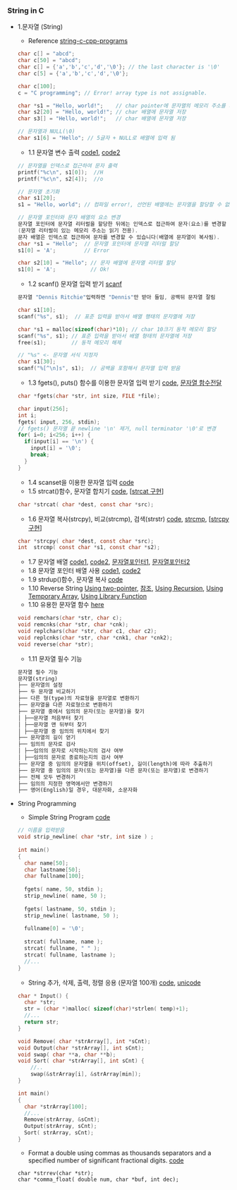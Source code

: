 
### String in C
* 1.문자열 (String)
    * Reference [string-c-cpp-programs](https://www.geeksforgeeks.org/string-c-cpp-programs/)
    ```c
    char c[] = "abcd";
    char c[50] = "abcd";
    char c[] = {'a','b','c','d','\0'}; // the last character is '\0'
    char c[5] = {'a','b','c','d','\0'};
    
    char c[100];
    c = "C programming"; // Error! array type is not assignable.
    ```
    ```c
    char *s1 = "Hello, world!";    // char pointer에 문자열의 메모리 주소를 저장
    char s2[20] = "Hello, world!"; // char 배열에 문자열 저장
    char s3[] = "Hello, world!";   // char 배열에 문자열 저장
  
    // 문자열과 NULL(\0)
    char s1[6] = "Hello"; // 5글자 + NULL로 배열에 입력 됨
    ```
    
    *  1.1 문자열 변수 출력 [code1](https://github.com/csbyun-data/C-Pro/blob/main/chap01/String_in_C/String_output1.c), [code2](https://github.com/csbyun-data/C-Pro/blob/main/chap01/String_in_C/String_output2.c)
    ```c
    // 문자열을 인덱스로 접근하여 문자 출력
    printf("%c\n", s1[0]);  //H
    printf("%c\n", s2[4]);  //o
    ```
    ```c
    // 문자열 초기화
    char s1[20];
    s1 = "Hello, world"; // 컴파일 error!, 선언된 배열에는 문자열을 할당할 수 없음
    
    // 문자열 포인터와 문자 배열의 요소 변경
    문자열 포인터에 문자열 리터럴을 할당한 뒤에는 인덱스로 접근하여 문자(요소)를 변경할 수 없음
    (문자열 리터럴이 있는 메모리 주소는 읽기 전용).
    문자 배열은 인덱스로 접근하여 문자를 변경할 수 있습니다(배열에 문자열이 복사됨).
    char *s1 = "Hello";  // 문자열 포인터에 문자열 리터럴 할당
    s1[0] = 'A';         // Error
  
    char s2[10] = "Hello"; // 문자 배열에 문자열 리터럴 할당
    s1[0] = 'A';           // Ok!
    ```
    
    *  1.2 scanf() 문자열 입력 받기 [scanf](https://github.com/csbyun-data/C-Pro/blob/main/chap01/String_in_C/String_input1.c)
    ```c
    문자열 "Dennis Ritchie"입력하면 "Dennis"만 받아 들임, 공백뒤 문자열 잘림
    ```
    ```c
    char s1[10];
    scanf("%s", s1);  // 표준 입력을 받아서 배열 행태의 문자열에 저장
  
    char *s1 = malloc(sizeof(char)*10); // char 10크기 동적 메모리 할당
    scanf("%s", s1); // 표준 입력을 받아서 배열 형태의 문자열에 저장
    free(s1);        // 동적 메모리 해제
  
    // "%s" <- 문자열 서식 지정자
    char s1[30];
    scanf("%[^\n]s", s1);  // 공백을 포함해서 문자열 입력 받음
    ```
    *  1.3 fgets(), puts() 함수를 이용한 문자열 입력 받기 [code](https://github.com/csbyun-data/C-Pro/blob/main/chap01/String_in_C/String_gets1.c), [문자열 함수전달](https://github.com/csbyun-data/C-Pro/blob/main/chap01/String_in_C/Passing_String1.c)
    ```c
    char *fgets(char *str, int size, FILE *file);
  
    char input(256];
    int i;
    fgets( input, 256, stdin);
    // fgets() 문자열 끝 newline '\n' 제거, null terminator '\0'로 변경
    for( i=0; i<256; i++) {
      if(input[i] == '\n') {
        input[i] = '\0';
        break;
      }
    }
    ```
    *  1.4 scanset을 이용한 문자열 입력 [code](https://github.com/csbyun-data/C-Pro/blob/main/chap01/String_in_C/String_scanset1.c)
    *  1.5 strcat()함수, 문자열 합치기 [code](https://github.com/csbyun-data/C-Pro/blob/main/chap01/String_in_C/String_strcat1.c), [[strcat 구현](https://github.com/csbyun-data/C-Pro/blob/main/chap01/String_in_C/my_strcat.c)]
    ```c
    char *strcat( char *dest, const char *src);
    ```
    *  1.6 문자열 복사(strcpy), 비교(strcmp), 검색(strstr) [code](https://github.com/csbyun-data/C-Pro/blob/main/chap01/String_in_C/String_func1.c), [strcmp](https://github.com/csbyun-data/C-Pro/blob/main/chap01/String_in_C/String_strcmp1.c), [[strcpy 구현](https://github.com/csbyun-data/C-Pro/blob/main/chap01/String_in_C/my_strcpy.c)]
    ```c
    char *strcpy( char *dest, const char *src);
    int  strcmp( const char *s1, const char *s2);
    ```
    *  1.7 문자열 배열 [code1](https://github.com/csbyun-data/C-Pro/blob/main/chap01/String_in_C/String_array1.c), [code2](https://github.com/csbyun-data/C-Pro/blob/main/chap01/String_in_C/String_array2.c), [문자열포인터1](https://github.com/csbyun-data/C-Pro/blob/main/chap01/String_in_C/String_array3.c), [문자열포인터2](https://github.com/csbyun-data/C-Pro/blob/main/chap01/String_in_C/String_array4.c)
    *  1.8 문자열 포인터 배열 사용 [code1](https://github.com/csbyun-data/C-Pro/blob/main/chap01/String_in_C/String_parray1.c), [code2](https://github.com/csbyun-data/C-Pro/blob/main/chap01/String_in_C/String_parray2.c)
    *  1.9 strdup()함수, 문자열 복사 [code](https://github.com/csbyun-data/C-Pro/blob/main/chap01/String_in_C/String_strdup1.c)
    *  1.10 Reverse String [Using two-pointer](https://github.com/csbyun-data/C-Pro/blob/main/chap01/String_in_C/Reverse_String.c), [참조](https://www.geeksforgeeks.org/reverse-string-in-c/), [Using Recursion](https://github.com/csbyun-data/C-Pro/blob/main/chap01/String_in_C/Reverse_String2.c), [Using Temporary Array](https://github.com/csbyun-data/C-Pro/blob/main/chap01/String_in_C/Reverse_String3.c), [Using Library Function](https://github.com/csbyun-data/C-Pro/blob/main/chap01/String_in_C/Reverse_String4.c)
    *  1.10 유용한 문자열 함수 [here](https://github.com/csbyun-data/C-Pro/blob/main/chap01/String_in_C/Useful_string_function.c)
    ```c
    void remchars(char *str, char c);
    void remcnks(char *str, char *cnk);
    void replchars(char *str, char c1, char c2);
    void replcnks(char *str, char *cnk1, char *cnk2);
    void reverse(char *str);
    ```
    * 1.11 문자열 필수 기능
    ```txt
    문자열 필수 기능
    문자열(string)
    ├── 문자열의 설정
    ├── 두 문자열 비교하기
    ├── 다른 형(type)의 자료형을 문자열로 변환하기
    ├── 문자열을 다른 자료형으로 변환하기
    ├── 문자열 중에서 임의의 문자(또는 문자열)을 찾기
    │ ├──문자열 처음부터 찾기
    │ ├──문자열 맨 뒤부터 찾기
    │ ├──문자열 중 임의의 위치에서 찾기
    ├── 문자열의 길이 얻기
    ├── 임의의 문자로 검사
    │ ├──임의의 문자로 시작하는지의 검사 여부
    │ ├──임의의 문자로 종료하는지의 검사 여부
    ├── 문자열 중 임의의 문자열을 위치(offset), 길이(length)에 따라 추출하기
    ├── 문자열 중 임의의 문자(또는 문자열)을 다른 문자(또는 문자열)로 변경하기
    ├── 전체 모두 변경하기
    ├── 임의의 지정한 영역에서만 변경하기
    ├── 영어(English)일 경우, 대문자화, 소문자화
    ```

* String Programming
    * Simple String Program [code](https://github.com/csbyun-data/C-Pro/blob/main/chap01/String_in_C/Small_Program1.c)
    ```c
    // 이름을 입력받음
    void strip_newline( char *str, int size ) ;
     
    int main()
    {
      char name[50];
      char lastname[50];
      char fullname[100]; 
     
      fgets( name, 50, stdin );
      strip_newline( name, 50 );
      
      fgets( lastname, 50, stdin );
      strip_newline( lastname, 50 );
      
      fullname[0] = '\0';            
      
      strcat( fullname, name );
      strcat( fullname, " " );
      strcat( fullname, lastname );
      //...
    }
    ```
    * String 추가, 삭제, 출력, 정렬 응용 (문자열 100개) [code](https://github.com/csbyun-data/C-Pro/blob/main/chap01/String_in_C/String_Pro1.c), [unicode](https://github.com/csbyun-data/C-Pro/blob/main/chap01/String_in_C/String_Pro_Unicode.c)
    ```c
    char * Input() {
      char *str;
      str = (char *)malloc( sizeof(char)*strlen( temp)+1);
      //...
      return str;
    }
    
    void Remove( char *strArray[], int *sCnt);
    void Output(char *strArray[], int sCnt);
    void swap( char **a, char **b);
    void Sort( char *strArray[], int sCnt) {
    	//..
    	swap(&strArray[i], &strArray[min]);
    }
    
    int main()
    {
      char *strArray[100];
      //...
      Remove(strArray, &sCnt);
      Output(strArray, sCnt);
      Sort( strArray, sCnt);
    }
    ```
    * Format a double using commas as thousands separators and a specified number of significant fractional digits.
      [code]()
    ```
    char *strrev(char *str);
    char *comma_float( double num, char *buf, int dec);
    ```
    


